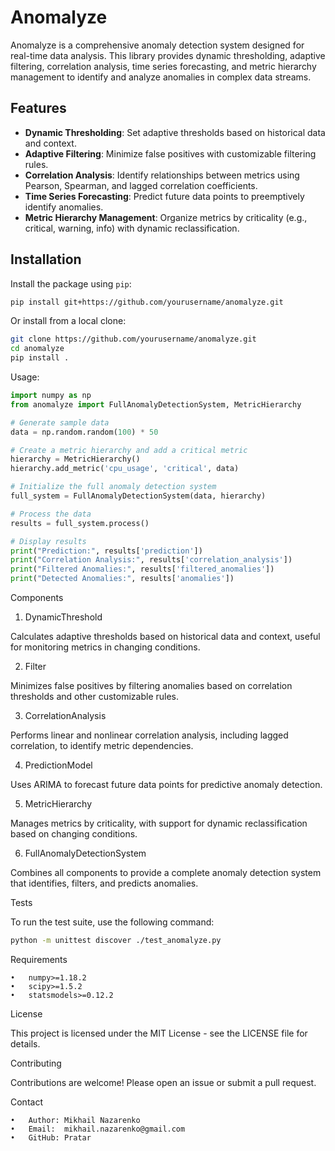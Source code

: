 # Anomalyze

Anomalyze is a comprehensive anomaly detection system designed for real-time data analysis. This library provides dynamic thresholding, adaptive filtering, correlation analysis, time series forecasting, and metric hierarchy management to identify and analyze anomalies in complex data streams.

## Features
- **Dynamic Thresholding**: Set adaptive thresholds based on historical data and context.
- **Adaptive Filtering**: Minimize false positives with customizable filtering rules.
- **Correlation Analysis**: Identify relationships between metrics using Pearson, Spearman, and lagged correlation coefficients.
- **Time Series Forecasting**: Predict future data points to preemptively identify anomalies.
- **Metric Hierarchy Management**: Organize metrics by criticality (e.g., critical, warning, info) with dynamic reclassification.

## Installation

Install the package using `pip`:
```bash
pip install git+https://github.com/yourusername/anomalyze.git
```

Or install from a local clone:
```bash
git clone https://github.com/yourusername/anomalyze.git
cd anomalyze
pip install .
```

Usage:
```python
import numpy as np
from anomalyze import FullAnomalyDetectionSystem, MetricHierarchy

# Generate sample data
data = np.random.random(100) * 50

# Create a metric hierarchy and add a critical metric
hierarchy = MetricHierarchy()
hierarchy.add_metric('cpu_usage', 'critical', data)

# Initialize the full anomaly detection system
full_system = FullAnomalyDetectionSystem(data, hierarchy)

# Process the data
results = full_system.process()

# Display results
print("Prediction:", results['prediction'])
print("Correlation Analysis:", results['correlation_analysis'])
print("Filtered Anomalies:", results['filtered_anomalies'])
print("Detected Anomalies:", results['anomalies'])
```

Components

1. DynamicThreshold

Calculates adaptive thresholds based on historical data and context, useful for monitoring metrics in changing conditions.

2. Filter

Minimizes false positives by filtering anomalies based on correlation thresholds and other customizable rules.

3. CorrelationAnalysis

Performs linear and nonlinear correlation analysis, including lagged correlation, to identify metric dependencies.

4. PredictionModel

Uses ARIMA to forecast future data points for predictive anomaly detection.

5. MetricHierarchy

Manages metrics by criticality, with support for dynamic reclassification based on changing conditions.

6. FullAnomalyDetectionSystem

Combines all components to provide a complete anomaly detection system that identifies, filters, and predicts anomalies.

Tests

To run the test suite, use the following command:
```bash
python -m unittest discover ./test_anomalyze.py
```

Requirements

	•	numpy>=1.18.2
	•	scipy>=1.5.2
	•	statsmodels>=0.12.2

License

This project is licensed under the MIT License - see the LICENSE file for details.

Contributing

Contributions are welcome! Please open an issue or submit a pull request.

Contact

	•	Author: Mikhail Nazarenko
	•	Email:  mikhail.nazarenko@gmail.com
	•	GitHub: Pratar
